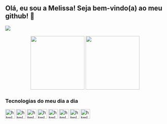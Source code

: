 ## Olá, eu sou a Melissa! Seja bem-vindo(a) ao meu github! 🚀
<div>
    <a href="https://www.linkedin.com/in/melissa-teodoro-soares-cordeiro-677111148/" target="_blank"><img src="https://img.shields.io/badge/-LinkedIn-%230077B5?style=for-the-badge&logo=linkedin&logoColor=white" target="_blank"></a> 
</div><br/>
<div align="center">
    <img height="170em" src="https://github-readme-stats.vercel.app/api?username=MelissaTeodoro&show_icons=true&theme=radical&include_all_commits=true&count_private=true"/>
    <img height="170em" src="https://github-readme-stats.vercel.app/api/top-langs/?username=MelissaTeodoro&exclude_repo=app3-angular,app2-angular,app1-angular,book-store-frontend,spring-pet-clinic,site-foods&layout=compact&theme=radical"/>
</div>

### Tecnologias do meu dia a dia
<div> 
    <img align="center" alt="html5" height="30" src="https://img.shields.io/badge/Java-ED8B00?style=for-the-badge&logo=java&logoColor=white"/>
    <img align="center" alt="html5" height="30" src="https://img.shields.io/badge/Kotlin-0095D5?&style=for-the-badge&logo=kotlin&logoColor=white"/>
    <img align="center" alt="html5" height="30" src="https://img.shields.io/badge/Spring-6DB33F?style=for-the-badge&logo=spring&logoColor=white"/>
    <img align="center" alt="html5" height="30" src="https://img.shields.io/badge/MySQL-00000F?style=for-the-badge&logo=mysql&logoColor=white"/>
    <img align="center" alt="html5" height="30" src="https://img.shields.io/badge/GitHub-100000?style=for-the-badge&logo=github&logoColor=white"/>
    <img align="center" alt="html5" height="30" src="https://img.shields.io/badge/JavaScript-323330?style=for-the-badge&logo=javascript&logoColor=F7DF1E"/>
    <img align="center" alt="html5" height="30" src="https://img.shields.io/badge/Docker-2496ED?style=for-the-badge&logo=docker&logoColor=white"/>
    <img align="center" alt="html5" height="30" src="https://img.shields.io/badge/Python-14354C?style=for-the-badge&logo=python&logoColor=white"/>
</div>
